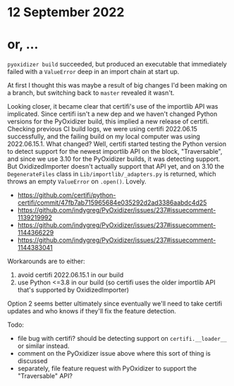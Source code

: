 # 12 September 2022
# or, …

`pyoxidizer build` succeeded, but produced an executable that immediately
failed with a `ValueError` deep in an import chain at start up.

At first I thought this was maybe a result of big changes I'd been making on a
branch, but switching back to `master` revealed it wasn't.

Looking closer, it became clear that certifi's use of the importlib API was
implicated.  Since certifi isn't a new dep and we haven't changed Python
versions for the PyOxidizer build, this implied a new release of certifi.
Checking previous CI build logs, we were using certifi 2022.06.15 successfully,
and the failing build on my local computer was using 2022.06.15.1.  What
changed?  Well, certifi started testing the Python version to detect support
for the newest importlib API on the block, "Traversable", and since we use 3.10
for the PyOxidizer builds, it was detecting support.  But OxidizedImporter
doesn't actually support that API yet, and on 3.10 the `DegenerateFiles` class
in `Lib/importlib/_adapters.py` is returned, which throws an empty `ValueError`
on `.open()`.  Lovely.

- https://github.com/certifi/python-certifi/commit/47fb7ab715965684e035292d2ad3386aabdc4d25
- https://github.com/indygreg/PyOxidizer/issues/237#issuecomment-1139219992
- https://github.com/indygreg/PyOxidizer/issues/237#issuecomment-1144366229
- https://github.com/indygreg/PyOxidizer/issues/237#issuecomment-1144383041

Workarounds are to either:

1. avoid certifi 2022.06.15.1 in our build
2. use Python <=3.8 in our build (so certifi uses the older importlib API that's supported by OxidizedImporter)

Option 2 seems better ultimately since eventually we'll need to take certifi
updates and who knows if they'll fix the feature detection.

Todo:

- file bug with certifi?  should be detecting support on `certifi.__loader__` or similar instead.
- comment on the PyOxidizer issue above where this sort of thing is discussed
- separately, file feature request with PyOxidizer to support the "Traversable" API?

